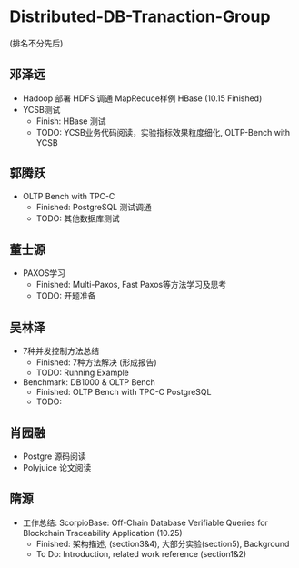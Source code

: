 # Distributed-DB-Tranaction-Group
(排名不分先后)
## 邓泽远
* Hadoop 部署 HDFS 调通 MapReduce样例 HBase (10.15 Finished)
* YCSB测试
  * Finish: HBase 测试
  * TODO: YCSB业务代码阅读，实验指标效果粒度细化, OLTP-Bench with YCSB
## 郭腾跃
* OLTP Bench with TPC-C
  * Finished: PostgreSQL 测试调通
  * TODO: 其他数据库测试
## 董士源
* PAXOS学习
  * Finished: Multi-Paxos, Fast Paxos等方法学习及思考
  * TODO: 开题准备
## 吴林泽
* 7种并发控制方法总结
  * Finished: 7种方法解决 (形成报告)
  * TODO: Running Example
* Benchmark: DB1000 & OLTP Bench
  * Finished: OLTP Bench with TPC-C PostgreSQL
  * TODO: 
## 肖园融
* Postgre 源码阅读
* Polyjuice 论文阅读
## 隋源
* 工作总结: ScorpioBase: Off-Chain Database Verifiable Queries for Blockchain Traceability Application (10.25)
  * Finished: 架构描述, (section3&4), 大部分实验(section5), Background
  * To Do: Introduction, related work reference (section1&2)
